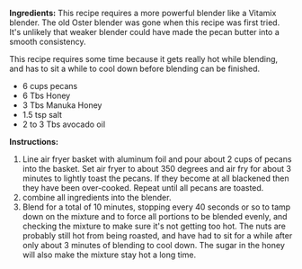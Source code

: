 **Ingredients:**
This recipe requires a more powerful blender like a Vitamix blender.  The old Oster blender
was gone when this recipe was first tried.  It's unlikely that weaker blender could have 
made the pecan butter into a smooth consistency.

This recipe requires some time because it gets really hot while blending, and has to sit a 
while to cool down before blending can be finished.

 - 6 cups pecans
 - 6 Tbs Honey
 - 3 Tbs Manuka Honey
 - 1.5 tsp salt
 - 2 to 3 Tbs avocado oil

**Instructions:**
1. Line air fryer basket with aluminum foil and pour about 2 cups of pecans into the basket.
   Set air fryer to about 350 degrees and air fry for about 3 minutes to lightly toast the pecans.
   If they become at all blackened then they have been over-cooked.  Repeat until all pecans are toasted.
1. combine all ingredients into the blender.
1. Blend for a total of 10 minutes, stopping every 40 seconds or so to tamp down on the mixture and to force
   all portions to be blended evenly, and checking the mixture to make sure it's not getting too hot.  The
   nuts are probably still hot from being roasted, and have had to sit for a while after only about 3
   minutes of blending to cool down.  The sugar in the honey will also make the mixture stay hot a long
   time.

